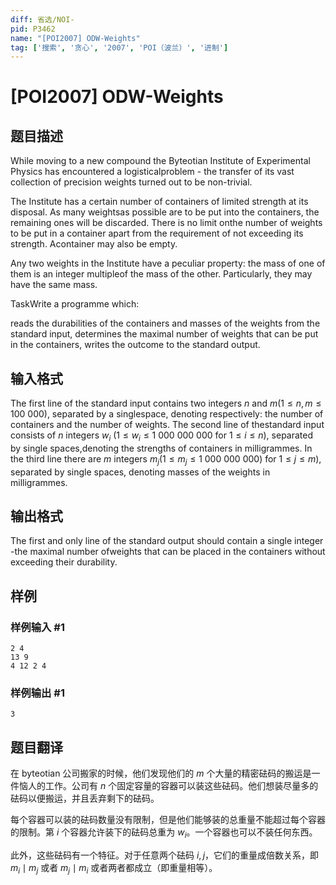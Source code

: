 ```yaml
---
diff: 省选/NOI-
pid: P3462
name: "[POI2007] ODW-Weights"
tag: ['搜索', '贪心', '2007', 'POI（波兰）', '进制']
---
```

# [POI2007] ODW-Weights
## 题目描述

While moving to a new compound the Byteotian Institute of Experimental Physics has encountered a logisticalproblem - the transfer of its vast collection of precision weights turned out to be non-trivial.

The Institute has a certain number of containers of limited strength at its disposal. As many weightsas possible are to be put into the containers, the remaining ones will be discarded. There is no limit onthe number of weights to be put in a container apart from the requirement of not exceeding its strength. Acontainer may also be empty.

Any two weights in the Institute have a peculiar property: the mass of one of them is an integer multipleof the mass of the other. Particularly, they may have the same mass.

TaskWrite a programme which:

reads the durabilities of the containers and masses of the weights from the standard input,        determines the maximal number of weights that can be put in the containers,        writes the outcome to the standard output.

## 输入格式

The first line of the standard input contains two integers $n$ and $m$($1\le n,m\le 100\ 000$), separated by a singlespace, denoting respectively: the number of containers and the number of weights. The second line of thestandard input consists of $n$ integers $w_i$ ($1\le w_i\le 1\ 000\ 000\ 000$ for $1\le i\le n$), separated by single spaces,denoting the strengths of containers in milligrammes. In the third line there are $m$ integers $m_j$($1\le m_j\le 1\ 000\ 000\ 000$) for $1\le j\le m$), separated by single spaces, denoting masses of the weights in milligrammes.

## 输出格式

The first and only line of the standard output should contain a single integer -the maximal number ofweights that can be placed in the containers without exceeding their durability.

## 样例

### 样例输入 #1
```
2 4
13 9
4 12 2 4
```
### 样例输出 #1
```
3
```
## 题目翻译

在 byteotian 公司搬家的时候，他们发现他们的 $m$ 个大量的精密砝码的搬运是一件恼人的工作。公司有 $n$ 个固定容量的容器可以装这些砝码。他们想装尽量多的砝码以便搬运，并且丢弃剩下的砝码。

每个容器可以装的砝码数量没有限制，但是他们能够装的总重量不能超过每个容器的限制。第 $i$ 个容器允许装下的砝码总重为 $w_i$。一个容器也可以不装任何东西。

此外，这些砝码有一个特征。对于任意两个砝码 $i,j$，它们的重量成倍数关系，即 $m_i\mid m_j$ 或者 $m_j\mid m_i$ 或者两者都成立（即重量相等）。
